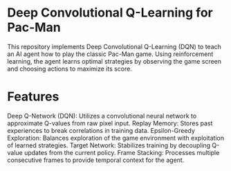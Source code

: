 # Deep Convolutional Q-Learning for Pac-Man

This repository implements Deep Convolutional Q-Learning (DQN) to teach an AI agent how to play the classic Pac-Man game. Using reinforcement learning, the agent learns optimal strategies by observing the game screen and choosing actions to maximize its score.

# Features
Deep Q-Network (DQN): Utilizes a convolutional neural network to approximate Q-values from raw pixel input.
Replay Memory: Stores past experiences to break correlations in training data.
Epsilon-Greedy Exploration: Balances exploration of the game environment with exploitation of learned strategies.
Target Network: Stabilizes training by decoupling Q-value updates from the current policy.
Frame Stacking: Processes multiple consecutive frames to provide temporal context for the agent.
